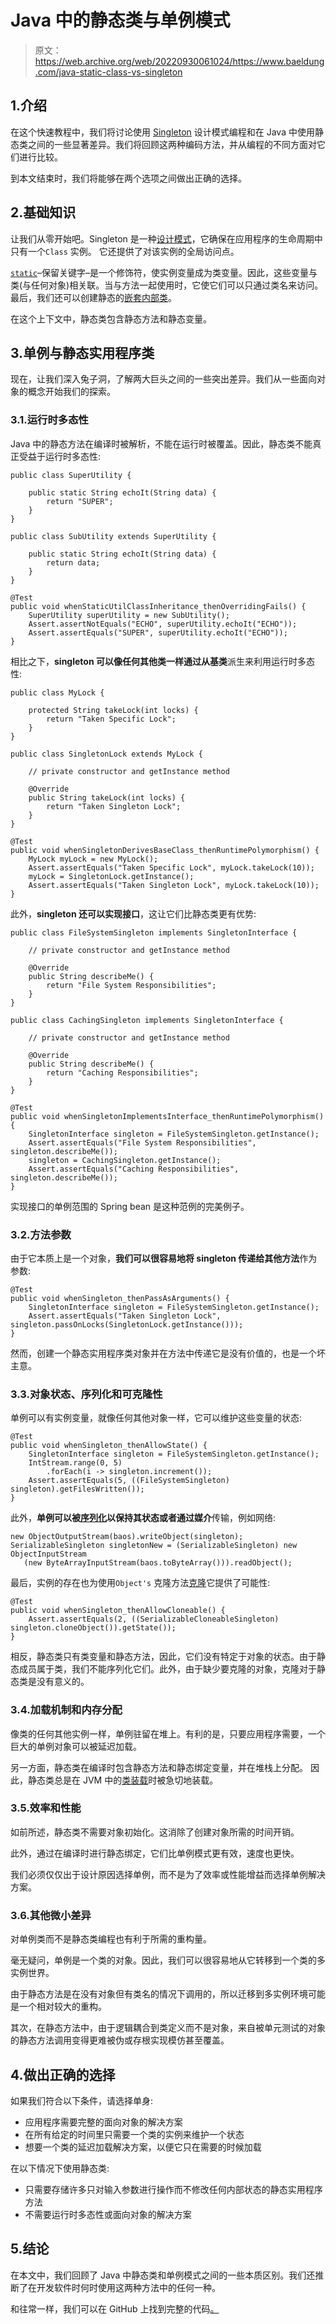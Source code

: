# Java 中的静态类与单例模式

> 原文：<https://web.archive.org/web/20220930061024/https://www.baeldung.com/java-static-class-vs-singleton>

## 1.介绍

在这个快速教程中，我们将讨论使用 [Singleton](/web/20220526055001/https://www.baeldung.com/java-singleton) 设计模式编程和在 Java 中使用静态类之间的一些显著差异。我们将回顾这两种编码方法，并从编程的不同方面对它们进行比较。

到本文结束时，我们将能够在两个选项之间做出正确的选择。

## 2.基础知识

让我们从零开始吧。Singleton 是一种[设计模式](/web/20220526055001/https://www.baeldung.com/design-patterns-series)，它确保在应用程序的生命周期中只有一个`Class` 实例。
它还提供了对该实例的全局访问点。

[`static`](/web/20220526055001/https://www.baeldung.com/java-static)–保留关键字–是一个修饰符，使实例变量成为类变量。因此，这些变量与类(与任何对象)相关联。当与方法一起使用时，它使它们可以只通过类名来访问。最后，我们还可以创建静态的[嵌套内部类](/web/20220526055001/https://www.baeldung.com/java-nested-classes)。

在这个上下文中，静态类包含静态方法和静态变量。

## 3.单例与静态实用程序类

现在，让我们深入兔子洞，了解两大巨头之间的一些突出差异。我们从一些面向对象的概念开始我们的探索。

### 3.1.运行时多态性

Java 中的静态方法在编译时被解析，不能在运行时被覆盖。因此，静态类不能真正受益于运行时多态性:

```
public class SuperUtility {

    public static String echoIt(String data) {
        return "SUPER";
    }
}

public class SubUtility extends SuperUtility {

    public static String echoIt(String data) {
        return data;
    }
}

@Test
public void whenStaticUtilClassInheritance_thenOverridingFails() {
    SuperUtility superUtility = new SubUtility();
    Assert.assertNotEquals("ECHO", superUtility.echoIt("ECHO"));
    Assert.assertEquals("SUPER", superUtility.echoIt("ECHO"));
}
```

相比之下，**singleton 可以像任何其他类一样通过从基类**派生来利用运行时多态性:

```
public class MyLock {

    protected String takeLock(int locks) {
        return "Taken Specific Lock";
    }
}

public class SingletonLock extends MyLock {

    // private constructor and getInstance method 

    @Override
    public String takeLock(int locks) {
        return "Taken Singleton Lock";
    }
}

@Test
public void whenSingletonDerivesBaseClass_thenRuntimePolymorphism() {
    MyLock myLock = new MyLock();
    Assert.assertEquals("Taken Specific Lock", myLock.takeLock(10));
    myLock = SingletonLock.getInstance();
    Assert.assertEquals("Taken Singleton Lock", myLock.takeLock(10));
}
```

此外，**singleton 还可以实现接口**，这让它们比静态类更有优势:

```
public class FileSystemSingleton implements SingletonInterface {

    // private constructor and getInstance method

    @Override
    public String describeMe() {
        return "File System Responsibilities";
    }
}

public class CachingSingleton implements SingletonInterface {

    // private constructor and getInstance method

    @Override
    public String describeMe() {
        return "Caching Responsibilities";
    }
}

@Test
public void whenSingletonImplementsInterface_thenRuntimePolymorphism() {
    SingletonInterface singleton = FileSystemSingleton.getInstance();
    Assert.assertEquals("File System Responsibilities", singleton.describeMe());
    singleton = CachingSingleton.getInstance();
    Assert.assertEquals("Caching Responsibilities", singleton.describeMe());
}
```

实现接口的单例范围的 Spring bean 是这种范例的完美例子。

### 3.2.方法参数

由于它本质上是一个对象，**我们可以很容易地将 singleton 传递给其他方法**作为参数:

```
@Test
public void whenSingleton_thenPassAsArguments() {
    SingletonInterface singleton = FileSystemSingleton.getInstance();
    Assert.assertEquals("Taken Singleton Lock", singleton.passOnLocks(SingletonLock.getInstance()));
}
```

然而，创建一个静态实用程序类对象并在方法中传递它是没有价值的，也是一个坏主意。

### 3.3.对象状态、序列化和可克隆性

单例可以有实例变量，就像任何其他对象一样，它可以维护这些变量的状态:

```
@Test
public void whenSingleton_thenAllowState() {
    SingletonInterface singleton = FileSystemSingleton.getInstance();
    IntStream.range(0, 5)
        .forEach(i -> singleton.increment());
    Assert.assertEquals(5, ((FileSystemSingleton) singleton).getFilesWritten());
} 
```

此外，**单例可以被[序列化](/web/20220526055001/https://www.baeldung.com/java-serialization)以保持其状态或者通过媒介**传输，例如网络:

```
new ObjectOutputStream(baos).writeObject(singleton);
SerializableSingleton singletonNew = (SerializableSingleton) new ObjectInputStream
   (new ByteArrayInputStream(baos.toByteArray())).readObject();
```

最后，实例的存在也为使用`Object's` 克隆方法[克隆](/web/20220526055001/https://www.baeldung.com/java-deep-copy)它提供了可能性:

```
@Test
public void whenSingleton_thenAllowCloneable() {
    Assert.assertEquals(2, ((SerializableCloneableSingleton) singleton.cloneObject()).getState());
}
```

相反，静态类只有类变量和静态方法，因此，它们没有特定于对象的状态。由于静态成员属于类，我们不能序列化它们。此外，由于缺少要克隆的对象，克隆对于静态类是没有意义的。

### 3.4.加载机制和内存分配

像类的任何其他实例一样，单例驻留在堆上。有利的是，只要应用程序需要，一个巨大的单例对象可以被延迟加载。

另一方面，静态类在编译时包含静态方法和静态绑定变量，并在堆栈上分配。
因此，静态类总是在 JVM 中的[类装载](/web/20220526055001/https://www.baeldung.com/java-classloaders)时被急切地装载。

### 3.5.效率和性能

如前所述，静态类不需要对象初始化。这消除了创建对象所需的时间开销。

此外，通过在编译时进行静态绑定，它们比单例模式更有效，速度也更快。

我们必须仅仅出于设计原因选择单例，而不是为了效率或性能增益而选择单例解决方案。

### 3.6.其他微小差异

对单例类而不是静态类编程也有利于所需的重构量。

毫无疑问，单例是一个类的对象。因此，我们可以很容易地从它转移到一个类的多实例世界。

由于静态方法是在没有对象但有类名的情况下调用的，所以迁移到多实例环境可能是一个相对较大的重构。

其次，在静态方法中，由于逻辑耦合到类定义而不是对象，来自被单元测试的对象的静态方法调用变得更难被伪或存根实现模仿甚至覆盖。

## 4.做出正确的选择

如果我们符合以下条件，请选择单身:

*   应用程序需要完整的面向对象的解决方案
*   在所有给定的时间里只需要一个类的实例来维护一个状态
*   想要一个类的延迟加载解决方案，以便它只在需要的时候加载

在以下情况下使用静态类:

*   只需要存储许多只对输入参数进行操作而不修改任何内部状态的静态实用程序方法
*   不需要运行时多态性或面向对象的解决方案

## 5.结论

在本文中，我们回顾了 Java 中静态类和单例模式之间的一些本质区别。我们还推断了在开发软件时何时使用这两种方法中的任何一种。

和往常一样，我们可以在 GitHub 上找到完整的代码[。](https://web.archive.org/web/20220526055001/https://github.com/eugenp/tutorials/tree/master/core-java-modules/core-java-lang-oop-modifiers)